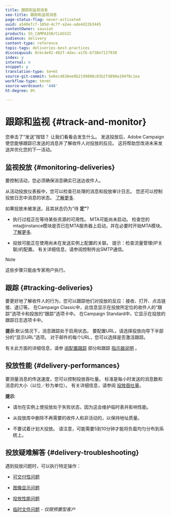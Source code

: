 ```yaml
---
title: 跟踪和监视消息
seo-title: 跟踪和监视消息
page-status-flag: never-activated
uuid: a540efc7-105d-4c7f-a2ee-ade4d22b3445
contentOwner: sauviat
products: SG_CAMPAIGN/CLASSIC
audience: delivery
content-type: reference
topic-tags: deliveries-best-practices
discoiquuid: 0cbc4e92-482f-4dac-a1fb-b738e7127938
index: y
internal: n
snippet: y
translation-type: tm+mt
source-git-commit: 5e6ecd636ee0b2199808c03b2fd898a194f0c1ea
workflow-type: tm+mt
source-wordcount: '448'
ht-degree: 0%

---
```



# 跟踪和监视 {#track-and-monitor}

您单击了“发送”按钮？ 让我们看看会发生什么。 发送投放后，Adobe Campaign使您能够跟踪已发送的消息并了解收件人对投放的反应。 这将帮助您改进未来发送并优化您的下一活动。

## 监视投放 {#monitoring-deliveries}

要控制活动，您必须确保消息确实已送达收件人。

从活动投放仪表板中，您可以检查已处理的消息和投放审计日志。
您还可以控制投放日志中消息的状态。 [了解更多](../../delivery/using/monitoring-a-delivery.md#delivery-dashboard).

如果投放未被发送，且其状态仍为“待 **定”**?

* 执行过程正在等待某些资源的可用性。 MTA可能尚未启动。
检查您的mta@instance模块是否已在MTA服务器上启动，并在必要时开始MTA模块。 [了解更多](../../production/using/administration.md).

* 投放可能正在使用尚未在发送实例上配置的关联。
提示：检查流量管理(IP关联)的配置。 有关详细信息，请参阅控制传出SMTP通信。

>[!NOTE]
>
>这些步骤只能由专家用户执行。

## 跟踪 {#tracking-deliveries}

要更好地了解收件人的行为，您可以跟踪他们对投放的反应：接收、打开、点击链接、退订等。 在Campaign Classic中，此信息显示在投放所定位的收件人的“跟踪”选项卡和投放的“跟踪”选项卡中。 在Campaign Standard中，它显示在投放的跟踪日志选项卡中。

**提示**:默认情况下，消息跟踪处于启用状态。 要配置URL，请选择投放向导下半部分的“显示URL”选项。 对于邮件的每个URL，您可以选择是否激活跟踪。

有关此方面的详细信息，请参 [阅配置跟踪](../../delivery/using/how-to-configure-tracked-links.md) 部分和跟踪 [指示器说明](../../reporting/using/delivery-reports.md#tracking-indicators) 。

## 投放性能 {#delivery-performances}

要测量消息的传送速度，您可以控制投放吞吐量。 标准是每小时发送的消息数和消息的大小（以位／秒为单位）。 有关详细信息，请参阅 [投放吞吐量](../../reporting/using/global-reports.md#delivery-throughput)。

**提示**:

* 请勿在实例上使投放处于失败状态，因为这会维护临时表并影响性能。

* 从投放库中删除不再需要的收件人和非活动的，以保持地址质量。

* 不要试着计划大投放。 请注意，可能需要5到10分钟才能将负载均匀分布到系统上。

## 投放疑难解答 {#delivery-troubleshooting}

遇到投放问题时，可以执行特定操作：

* [可交付性问题](../../production/using/performance-and-throughput-issues.md#deliverability_issues)

* [图像显示问题](../../production/using/image-display-issues.md)

* [投放性能问题](../../delivery/using/monitoring-a-delivery.md#performance_issues)

* [临时文件问题](../../production/using/temporary-files.md) - *仅限预置型客户*
